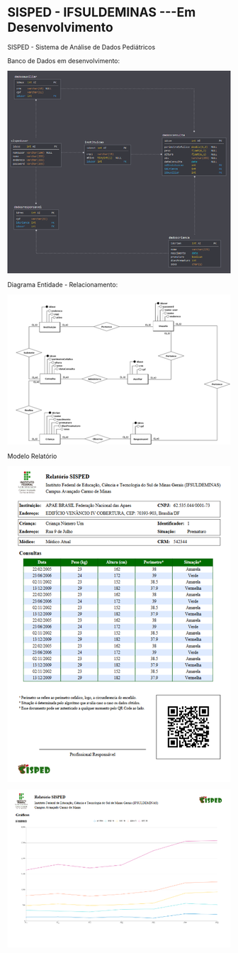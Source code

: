 # SISPED - IFSULDEMINAS ---Em Desenvolvimento
SISPED - Sistema de Análise de Dados Pediátricos

Banco de Dados em desenvolvimento: 

![alt text][Dark]

[Light]: https://github.com/marcos-bah/sisped-ifsuldeminas/blob/master/doc/databaseModelerLight.png "SISPED Database - tema light"

[Dark]: https://github.com/marcos-bah/sisped-ifsuldeminas/blob/master/doc/databaseModelerDark.png "SISPED Database - tema dark"

Diagrama Entidade - Relacionamento:

![alt text][brmodelo]

[brmodelo]:https://github.com/marcos-bah/sisped-ifsuldeminas/blob/master/doc/SispedMER.png "BrModelo - Diagrama ER"

Modelo Relatório

![alt text][pdf_paisagem]

![alt text][pdf_retrato]

[pdf_paisagem]:https://github.com/marcos-bah/sisped-ifsuldeminas/blob/master/doc/pdf-P.png
[pdf_retrato]:https://github.com/marcos-bah/sisped-ifsuldeminas/blob/master/doc/pdf-R.png


